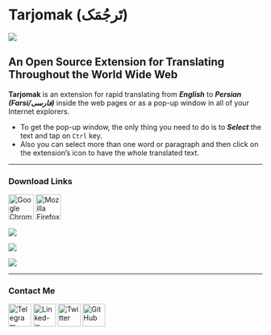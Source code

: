 # Tarjomak (تَرجُمَک)
![](https://mimalef70.github.io/tarjomak/images/demo/logo.svg)

## **An Open Source Extension for Translating Throughout the World Wide Web**

**Tarjomak** is an extension for rapid translating from ***English*** to ***Persian (Farsi/فارسی)*** inside the web pages or as a pop-up window in all of your Internet explorers.

- To get the pop-up window, the only thing you need to do is to ***Select*** the text and tap on `Ctrl` key.
- Also you can select more than one word or paragraph and then click on the extension’s icon to have the whole translated text.

---------------
### Download Links

<a href="https://chrome.google.com/webstore/detail/tarjomak/dbaahnceahihnikjnogoijfdccdonlia"><img src="https://mimalef70.github.io/fontara/images/demo/browsers/chrome.svg" alt="Google Chrome" width="50" /></a>
<a href="https://addons.mozilla.org/en-US/firefox/addon/tarjomak"><img src="https://mimalef70.github.io/fontara/images/demo/browsers/firefox.svg" alt="Mozilla Firefox" width="50" /></a>
<!-- <a href="#"><img src="https://mimalef70.github.io/fontara/images/demo/browsers/opera.svg" alt="Opera" width="50" style="max-width:100%;-webkit-filter: grayscale(100%);filter: grayscale(100%);" /></a>
<a href="#"><img src="https://mimalef70.github.io/fontara/images/demo/browsers/safari.svg" alt="Safari" width="50" style="max-width:100%;-webkit-filter: grayscale(100%);filter: grayscale(100%);" /></a>
<a href="#"><img src="https://mimalef70.github.io/fontara/images/demo/browsers/microsoft-edge.svg" alt="Microsoft Edge" width="50" style="max-width:100%;-webkit-filter: grayscale(100%);filter: grayscale(100%);"/></a> -->



![](https://github.com/mimalef70/tarjomak/blob/master/docs/images/demo/hero-1-2.jpg?raw=true)

![](https://github.com/mimalef70/tarjomak/blob/master/docs/images/demo/screens/Banner1.jpg?raw=true)

![](https://github.com/mimalef70/tarjomak/blob/master/docs/images/demo/screens/Banner2.jpg?raw=true)



---------------
### Contact Me

<a href="https://telegram.me/mimalef70"><img src="https://github.com/dolanskurd/tarjomak/blob/master/docs/images/demo/icons/telegram.png?raw=true" alt="Telegram Messenger" width="45" /></a>
<a href="https://www.linkedin.com/in/mostafaalahyari/"><img src="https://github.com/dolanskurd/tarjomak/blob/master/docs/images/demo/icons/linkedin.png?raw=true" alt="Linked-in" width="45" /></a>
<a href="https://twitter.com/mimalef70"><img src="https://github.com/dolanskurd/tarjomak/blob/master/docs/images/demo/icons/twitter.png?raw=true" alt="Twitter" width="45" /></a>
<a href="https://github.com/mimalef70/tarjomak"><img src="https://github.com/dolanskurd/tarjomak/blob/master/docs/images/demo/icons/github.png?raw=true" alt="GitHub" width="45" /></a>

